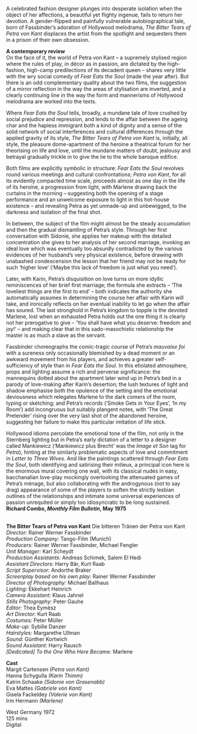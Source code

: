 
A celebrated fashion designer plunges into desperate isolation when the object of her affections, a beautiful yet flighty ingenue, fails to return her devotion. A gender-flipped and painfully vulnerable autobiographical tale, born of Fassbinder’s adoration of Hollywood melodrama, _The Bitter Tears of Petra von Kant_ displaces the artist from the spotlight and sequesters them in a prison of their own obsession.

**A contemporary review**  
On the face of it, the world of Petra von Kant – a supremely stylised region where the rules of play, in décor as in passion, are dictated by the high-fashion, high-camp predilections of its decadent queen – shares very little with the wry social comedy of _Fear Eats the Soul_ (made the year after). But there is an odd complementary quality about the two films, the suggestion of a mirror reflection in the way the areas of stylisation are inverted, and a clearly continuing line in the way the form and mannerisms of Hollywood melodrama are worked into the texts.

Where _Fear Eats the Soul_ tells, broadly, a mundane tale of love crushed by social prejudice and repression, and lends to the affair between the ageing char and the hapless immigrant both a kind of dignity and a sense of the solid network of social interferences and cultural differences through the applied gravity of its style, _The Bitter Tears of Petra von Kant_ is, initially, all style, the pleasure dome-apartment of the heroine a theatrical forum for her theorising on life and love, until the mundane matters of doubt, jealousy and betrayal gradually trickle in to give the lie to the whole baroque edifice.

Both films are explicitly symbolic in structure: _Fear Eats the Soul_ revolves round various meetings and cultural confrontations; _Petra von Kant_, for all its evidently compacted time scale, proceeds almost as one day in the life of its heroine, a progression from light, with Marlene drawing back the curtains in the morning – suggesting both the opening of a stage performance and an unwelcome exposure to light in this hot-house existence – and revealing Petra as yet unmade-up and unbewigged, to the darkness and isolation of the final shot.

In between, the subject of the film might almost be the steady accumulation and then the gradual dismantling of Petra’s style. Through her first conversation with Sidonie, she applies her makeup with the detailed concentration she gives to her analysis of her second marriage, invoking an ideal love which was eventually too absurdly contradicted by the various evidences of her husband’s very physical existence, before drawing with unabashed condescension the lesson that her friend may not be ready for such ‘higher love’ (‘Maybe this lack of freedom is just what you need’).

Later, with Karin, Petra’s disquisition on love turns on more idyllic reminiscences of her brief first marriage; the formula she extracts – ‘The loveliest things are the first to end’ – both indicates the authority she automatically assumes in determining the course her affair with Karin will take, and ironically reflects on her eventual inability to let go when the affair has soured. The last stronghold in Petra’s kingdom to topple is the devoted Marlene, lost when an exhausted Petra holds out the one thing it is clearly not her prerogative to give – ‘You shall have what you deserve: freedom and joy!’ – and making clear that in this sado-masochistic relationship the master is as much a slave as the servant.

Fassbinder choreographs the comic-tragic course of Petra’s _mauvaise foi_ with a sureness only occasionally blemished by a dead moment or an awkward movement from his players, and achieves a greater self-sufficiency of style than in _Fear Eats the Soul_. In this etiolated atmosphere, props and lighting assume a rich and perverse significance: the mannequins dotted about the apartment later wind up in Petra’s bed in a parody of love-making after Karin’s desertion; the lush textures of light and shadow emphasise both the opulence of the setting and the emotional deviousness which relegates Marlene to the dark comers of the room, typing or sketching; and Petra’s records (‘Smoke Gets in Your Eyes’, ‘In my Room’) add incongruous but suitably plangent notes, with ‘The Great Pretender’ rising over the very last shot of the abandoned heroine, suggesting her failure to make this particular imitation of life stick.

Hollywood idioms percolate the emotional tone of the film, not only in the Sternberg lighting but in Petra’s early dictation of a letter to a designer called Mankiewicz (‘Mankiewicz plus Brecht’ was the _Image et Son_ tag for _Petra_), hinting at the similarly problematic aspects of love and commitment in _Letter to Three Wives_. And like the paintings scattered through _Fear Eats the Soul_, both identifying and satirising their milieux, a principal icon here is the enormous mural covering one wall, with its classical nudes in easy, bacchanalian love-play mockingly overlooking the attenuated games of Petra’s ménage, but also collaborating with the androgynous (not to say drag) appearance of some of the players to soften the strictly lesbian outlines of the relationships and intimate some universal experiences of passion unrequited or simply too idiosyncratic to be long sustained.  
**Richard Combs, _Monthly Film Bulletin_, May 1975**
<br><br>

**The Bitter Tears of Petra von Kant** Die bitteren Tränen der Petra von Kant  
_Director:_ Rainer Werner Fassbinder  
_Production Company:_ Tango-Film (Munich)  
_Producers:_  Rainer Werner Fassbinder, Michael Fengler  
_Unit Manager:_ Karl Scheydt  
_Production Assistants:_  Andreas Schimek, Salem El Hedi  
_Assistant Directors:_ Harry Bär, Kurt Raab  
_Script Supervisor:_ Andorthe Braker  
_Screenplay based on his own play:_  Rainer Werner Fassbinder  
_Director of Photography:_ Michael Ballhaus  
_Lighting:_ Ekkehart Heinrich  
_Camera Assistant:_ Klaus Jahnel  
_Stills Photography:_ Peter Gauhe  
_Editor:_ Thea Eymèsz  
_Art Director:_ Kurt Raab  
_Costumes:_ Peter Müller  
_Make-up:_ Sybille Danzer  
_Hairstyles:_ Margarethe Ullman  
_Sound:_ Günther Kortwich  
_Sound Assistant:_ Harry Rausch  
_[Dedicated] To the One Who Here Became:_ Marlene

**Cast**  
Margit Cartensen _(Petra von Kant)_  
Hanna Schygulla _(Karin Thimm)_  
Katrin Schaake _(Sidonie von Grasenabb)_  
Eva Mattes _(Gabriele von Kant)_  
Gisela Fackeldey _(Valerie von Kant)_  
Irm Hermann _(Marlene)_  

West Germany 1972  
125 mins  
Digital
<br><br>
<!--stackedit_data:
eyJoaXN0b3J5IjpbLTc5ODQwMDQzOV19
-->